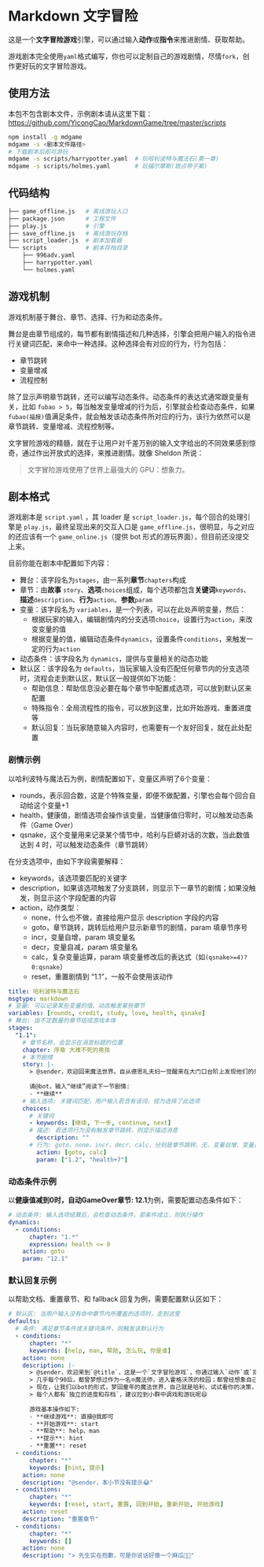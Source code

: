# Markdown 文字冒险

这是一个**文字冒险游戏**引擎，可以通过输入**动作**或**指令**来推进剧情、获取帮助。

游戏剧本完全使用`yaml`格式编写，你也可以定制自己的游戏剧情，尽情`fork`，创作更好玩的文字冒险游戏。

## 使用方法

本包不包含剧本文件，示例剧本请从这里下载：<https://github.com/YicongCao/MarkdownGame/tree/master/scripts>

```bash
npm install -g mdgame
mdgame -s <剧本文件路径>
# 下载剧本后即可游玩
mdgame -s scripts/harrypotter.yaml  # 玩哈利波特与魔法石(第一章)
mdgame -s scripts/holmes.yaml       # 玩福尔摩斯(斑点带子案)
```

## 代码结构

```bash
├── game_offline.js   # 离线游玩入口
├── package.json      # 工程文件
├── play.js           # 引擎
├── save_offline.js   # 离线游玩存档
├── script_loader.js  # 剧本加载器
└── scripts           # 剧本存档目录
    ├── 996adv.yaml
    ├── harrypotter.yaml
    └── holmes.yaml
```

## 游戏机制

游戏机制基于舞台、章节、选择、行为和动态条件。

舞台是由章节组成的，每节都有剧情描述和几种选择，引擎会把用户输入的指令进行关键词匹配，来命中一种选择。这种选择会有对应的行为，行为包括：

- 章节跳转
- 变量增减
- 流程控制

除了显示声明章节跳转，还可以编写动态条件。动态条件的表达式通常跟变量有关，比如 `fubao > 5`，每当触发变量增减的行为后，引擎就会检查动态条件，如果`fubao(福报)`值满足条件，就会触发该动态条件所对应的行为，该行为依然可以是章节跳转、变量增减、流程控制等。

文字冒险游戏的精髓，就在于让用户对千差万别的输入文字给出的不同效果感到惊奇，通过作出开放式的选择，来推进剧情。就像 Sheldon 所说：

> 文字冒险游戏使用了世界上最强大的 GPU：想象力。

## 剧本格式

游戏剧本是 `script.yaml` ，其 loader 是 `script_loader.js`，每个回合的处理引擎是 `play.js`，最终呈现出来的交互入口是 `game_offline.js`，很明显，与之对应的还应该有一个 `game_online.js`（提供 bot 形式的游玩界面），但目前还没提交上来。

目前你能在剧本中配置如下内容：

- 舞台：该字段名为`stages`，由一系列**章节**`chapters`构成
- 章节：由**故事** `story`、**选项**`choices`组成，每个选项都包含**关键词**`keywords`、**描述**`description`、**行为**`action`、**参数**`param`
- 变量：该字段名为 `variables`，是一个列表，可以在此处声明变量，然后：
  - 根据玩家的输入，编辑剧情内的分支选项`choice`，设置行为`action`，来改变变量的值
  - 根据变量的值，编辑动态条件`dynamics`，设置条件`conditions`，来触发一定的行为`action`
- 动态条件：该字段名为 `dynamics`，提供与变量相关的动态功能
- 默认区：该字段名为 `defaults`，当玩家输入没有匹配任何章节内的分支选项时，流程会走到默认区，默认区一般提供如下功能：
  - 帮助信息：帮助信息没必要在每个章节中配置成选项，可以放到默认区来配置
  - 特殊指令：全局流程性的指令，可以放到这里，比如开始游戏、重置进度等
  - 默认回复：当玩家随意输入内容时，也需要有一个友好回复，就在此处配置

### 剧情示例

以哈利波特与魔法石为例，剧情配置如下，变量区声明了6个变量：

- rounds，表示回合数，这是个特殊变量，即便不做配置，引擎也会每个回合自动给这个变量+1
- health，健康值，剧情选项会操作该变量，当健康值归零时，可以触发动态条件（Game Over）
- qsnake，这个变量用来记录某个情节中，哈利与巨蟒对话的次数，当此数值达到 4 时，可以触发动态条件（章节跳转）

在分支选项中，由如下字段需要解释：

- keywords，该选项要匹配的关键字
- description，如果该选项触发了分支跳转，则显示下一章节的剧情；如果没触发，则显示这个字段配置的内容
- action，动作类型：
  - none，什么也不做，直接给用户显示 description 字段的内容
  - goto，章节跳转，跳转后给用户显示新章节的剧情，param 填章节序号
  - incr，变量自增，param 填变量名
  - decr，变量自减，param 填变量名
  - calc，复杂变量运算，param 填变量修改后的表达式（如`(qsnake>=4)?0:qsnake`）
  - reset，重置剧情到 “1.1”，一般不会使用该动作

```yaml
title: 哈利波特与魔法石
msgtype: markdown
# 变量: 可以记录某些变量的值、动态触发某些章节
variables: [rounds, credit, study, love, health, qsnake]
# 舞台: 由不定数量的章节组成游戏本体
stages:
  "1.1":
    # 章节名称，会显示在消息标题的位置
    chapter: 序章 大难不死的男孩 
    # 本节剧情
    story: |-
      > @sender，欢迎回来魔法世界。自从德思礼夫妇一觉醒来在大门口台阶上发现他们的外甥，已经快十年过去了，女贞路却几乎没有变化。湛蓝的天空上悬着几片云朵，太阳依旧升到整洁的花园上，☀️阳光洒满他们的起居室，只有壁炉台上的照片显示出流失了多少时光。照片上的大头娃娃骑着一辆🚴自行车、乘坐🎠旋转木马、和母亲拥吻，他们的儿子达力显然已经不再是个小婴儿了。这栋房子里，🙈没有任何迹象表明这儿还住着另一个男孩。
      
      请@bot，输入“继续”阅读下一节剧情: 
      - **继续**
    # 输入选项: 关键词匹配，用户输入若含有该词，视为选择了此选项
    choices:
      # 关键词
      - keywords: [继续, 下一步, continue, next]
      # 描述: 若选项行为没有触发章节跳转，则显示描述消息
        description: ""
      # 行为: goto、none、incr、decr、calc，分别是章节跳转、无、变量自增、变量自减、变量运算
        action: [goto, calc]
        param: ["1.2", "health+7"]
```

### 动态条件示例

以**健康值减到0时，自动GameOver章节: 12.1**为例，需要配置动态条件如下：

```yaml
# 动态条件: 输入选项结算后，会检查动态条件，若条件成立，则执行操作
dynamics:
  - conditions:
      chapter: "1.*"
      expression: health <= 0
    action: goto
    param: "12.1"
```

### 默认回复示例

以帮助文档、重置章节、和 fallback 回复为例，需要配置默认区如下：

```yaml
# 默认区: 当用户输入没有命中章节内所覆盖的选项时，走到这里
defaults:
  # 条件: 满足章节条件或关键词条件，则触发该默认行为
  - conditions:
      chapter: "*"
      keywords: [help, man, 帮助, 怎么玩, 你是谁]
    action: none
    description: |-
      > @sender，欢迎来到`@title`，这是一个`文字冒险游戏`，你通过输入`动作`或`指令`来推进剧情、获取帮助。
      > 几乎每个90后，都曾梦想过作为一名🔯魔法师，进入霍格沃茨的校园；都曾经想象自己置身哈利波特的剧情中，或是作出🎲改变魔法世界的决策、或是体会⛳魁地奇的欢乐、或是去充满危险的🐸禁林里冒险。
      > 现在，让我们以bot的形式，梦回童年的魔法世界，自己就是哈利，试试看你的决策，会书写出怎样的故事。
      > 每个人都有`独立的进度和存档`，建议拉到小群中调戏和游玩呢😄
      
      游戏基本操作如下: 
      - **继续游戏**: 直接@我即可
      - **开始游戏**: start
      - **帮助**: help、man
      - **提示**: hint
      - **重置**: reset
  - conditions:
      chapter: "*"
      keywords: [hint, 提示]
    action: none
    description: "@sender，本小节没有提示😂"
  - conditions:
      chapter: "*"
      keywords: [reset, start, 重置, 回到开始, 重新开始, 开始游戏]
    action: reset
    description: "重置章节"
  - conditions:
      chapter: "*"
      keywords: []
    action: none
    description: "> 先生实在抱歉，可是你说话好像一个麻瓜🌚🌝"
```

